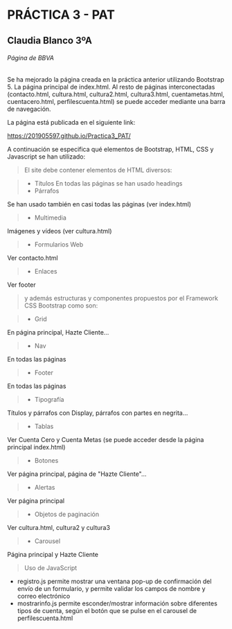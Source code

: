 # PRÁCTICA 3 - PAT
## Claudia Blanco 3ºA
###### Página de BBVA

Se ha mejorado la página creada en la práctica anterior utilizando Bootstrap 5.
La página principal de index.html. Al resto de páginas interconectadas (contacto.html, cultura.html, cultura2.html, cultura3.html, cuentametas.html, cuentacero.html, perfilescuenta.html) se puede acceder mediante una barra de navegación.

La página está publicada en el siguiente link:

https://201905597.github.io/Practica3_PAT/

A continuación se especifica qué elementos de Bootstrap, HTML, CSS y Javascript se han utilizado:

> El site debe contener elementos de HTML diversos:

> - Títulos
En todas las páginas se han usado headings
> - Párrafos

Se han usado también en casi todas las páginas (ver index.html)

> - Multimedia

Imágenes y vídeos (ver cultura.html)
> - Formularios Web

Ver contacto.html
> - Enlaces

Ver footer

> y además estructuras y componentes propuestos por el
> Framework CSS Bootstrap como son:

> - Grid

En página principal, Hazte Cliente...
> - Nav

En todas las páginas
> - Footer

En todas las páginas
> - Tipografía 

Títulos y párrafos con Display, párrafos con partes en negrita... 
> - Tablas

Ver Cuenta Cero y Cuenta Metas (se puede acceder desde la página principal index.html)
> - Botones

Ver página principal, página de "Hazte Cliente"...
> - Alertas

Ver página principal
> - Objetos de paginación

Ver cultura.html, cultura2 y cultura3
> - Carousel

Página principal y Hazte Cliente

> Uso de JavaScript
- registro.js permite mostrar una ventana pop-up de confirmación del envío de un formulario, y permite validar los campos de nombre y correo electrónico
- mostrarinfo.js permite esconder/mostrar información sobre diferentes tipos de cuenta, según el botón que se pulse en el carousel de perfilescuenta.html